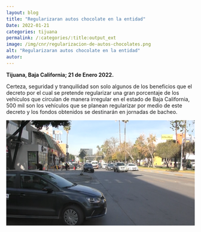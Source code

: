 ```yaml
---
layout: blog
title: "Regularizaran autos chocolate en la entidad"
Date: 2022-01-21
categories: tijuana
permalink: /:categories/:title:output_ext
image: /img/cnr/regularizacion-de-autos-chocolates.png
alt: "Regularizaran autos chocolate en la entidad"
autor:
---
```


**Tijuana, Baja California; 21 de Enero 2022.** 

Certeza, seguridad y tranquilidad son solo algunos de los beneficios que el decreto por el cual se pretende regularizar una gran porcentaje de los vehículos que circulan de manera irregular en el estado de Baja California, 500 mil son los vehículos que se planean regularizar por medio de este decreto y los fondos obtenidos se destinarán en jornadas de bacheo.


<div id="carouselExampleSlidesOnly" class="carousel slide" data-ride="carousel">
  <div class="carousel-inner">
    <div class="carousel-item active">
       <img class="d-block w-100" src="/img/cnr/regularizacion-de-autos-chocolates.png" loading="lazy"  alt="Regularizaran autos chocolate en la entidad">
    </div>
  </div>
</div>